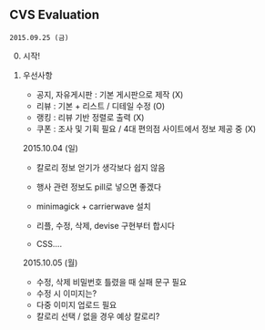## CVS Evaluation


    2015.09.25 (금)

0. 시작!

1. 우선사항
    - 공지, 자유게시판 : 기본 게시판으로 제작 (X)
    - 리뷰 : 기본 + 리스트 / 디테일 수정 (O)
    - 랭킹 : 리뷰 기반 정렬로 출력 (X)
    - 쿠폰 : 조사 및 기획 필요 / 4대 편의점 사이트에서 정보 제공 중 (X)
 
    2015.10.04 (일)

    - 칼로리 정보 얻기가 생각보다 쉽지 않음
    - 행사 관련 정보도 pill로 넣으면 좋겠다
    - minimagick + carrierwave 설치
    
    
    - 리플, 수정, 삭제, devise 구현부터 합시다
    - CSS....

    2015.10.05 (월)
    
    - 수정, 삭제 비밀번호 틀렸을 때 실패 문구 필요
    - 수정 시 이미지는?
    - 다중 이미지 업로드 필요
    - 칼로리 선택 / 없을 경우 예상 칼로리?